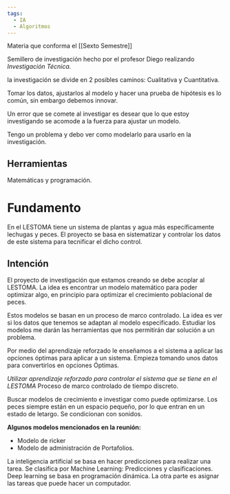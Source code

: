 ```yaml
---
tags:
  - IA
  - Algoritmos
---
```

Materia que conforma el [[Sexto Semestre]]



Semillero de investigación hecho por el profesor Diego
realizando *Investigación Técnica.*

la investigación se divide en 2 posibles caminos: Cualitativa y Cuantitativa.

Tomar los datos, ajustarlos al modelo y hacer una prueba de hipótesis es lo común, sin embargo debemos innovar. 

Un error que se comete al investigar es desear que lo que estoy investigando se acomode a la fuerza para ajustar un modelo. 

Tengo un problema y debo ver como modelarlo para usarlo en la investigación.
## Herramientas
Matemáticas y programación.
# Fundamento

En el LESTOMA tiene un sistema de plantas y agua más específicamente lechugas y peces. El proyecto se basa en sistematizar y controlar los datos de este sistema para tecnificar el dicho control.

## Intención
El proyecto de investigación que estamos creando se debe acoplar al LESTOMA. La idea es encontrar un modelo matemático para poder optimizar algo, en principio para optimizar el crecimiento poblacional de peces.

Estos modelos se basan en un proceso de marco controlado. La idea es ver si los datos que tenemos se adaptan al modelo especificado. Estudiar los modelos me darán las herramientas que nos permitirán dar solución a un problema.

Por medio del aprendizaje reforzado le enseñamos a el sistema a aplicar las opciones óptimas para aplicar a un sistema. Empieza tomando unos datos para convertirlos en opciones Óptimas.

*Utilizar aprendizaje reforzado para controlar el sistema que se tiene en el LESTOMA*
Proceso de marco controlado de tiempo discreto.


Buscar modelos de crecimiento e investigar como puede optimizarse.
Los peces siempre están en un espacio pequeño, por lo que entran en un estado de letargo. Se condicionan con sonidos.


**Algunos modelos mencionados en la reunión:**
- Modelo de ricker
- Modelo de administración de Portafolios.


La inteligencia artificial se basa en hacer predicciones para realizar una tarea. Se clasifica por Machine Learning: Predicciones y clasificaciones. Deep learning se basa en programación dinámica. La otra parte es asignar las tareas que puede hacer un computador.

